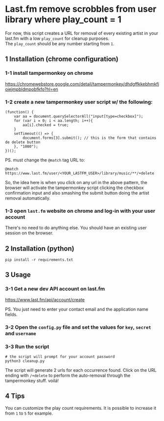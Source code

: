 # Last.fm remove scrobbles from user library where play_count = 1
For now, this script creates a URL for removal of every existing artist in your last.fm with a low `play_count` for cleanup purposes.<br>
The `play_count` should be any number starting from `1`.

## 1 Installation (chrome configuration)

### 1-1 install tampermonkey on chrome
https://chromewebstore.google.com/detail/tampermonkey/dhdgffkkebhmkfjojejmpbldmpobfkfo?hl=en

### 1-2 create a new tampermonkey user script w/ the following:
```shell
(function() {
    var aa = document.querySelectorAll("input[type=checkbox]");
    for (var i = 0; i < aa.length; i++){
        aa[i].checked = true;
    }
    setTimeout(() => {
        document.forms[3].submit(); // this is the form that contains de delete button
    }, "1000");
})();
```

PS. must change the `@match` tag URL to:

`@match        https://www.last.fm/user/<YOUR_LASTFM_USER>/library/music/**/+delete`

So, the idea here is when you click on any url in the above pattern, the browser will activate the tampermonkey script clicking the checkbox confirmation input and also smashing the submit button doing the artist removal automatically.

### 1-3 open `last.fm` website on chrome and log-in with your user account

There's no need to do anything else. You should have an existing user session on the browser.

## 2 Installation (python)

```shell
pip install -r requirements.txt
```

## 3 Usage

### 3-1 Get a new dev API account on last.fm

https://www.last.fm/api/account/create

PS. You just need to enter your contact email and the application name fields.

### 3-2 Open the `config.py` file and set the values for `key`, `secret` and `username`

### 3-3 Run the script

```shell
# the script will prompt for your account password
python3 cleanup.py
```

The script will generate 2 urls for each occurrence found.
Click on the URL ending with `/+delete` to perform the auto-removal through the tampermonkey stuff.
voilá!

## 4 Tips

You can customize the play count requirements. It is possible to increase it from `1` to `5` for example.